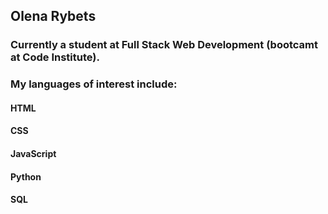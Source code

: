 ## Olena Rybets

### Currently a student at Full Stack Web Development (bootcamt at Code Institute).

### My languages of interest include:

#### HTML
#### CSS
#### JavaScript
#### Python
#### SQL
